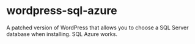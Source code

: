 wordpress-sql-azure
===================
A patched version of WordPress that allows you to choose a SQL Server database when installing. SQL Azure works.
